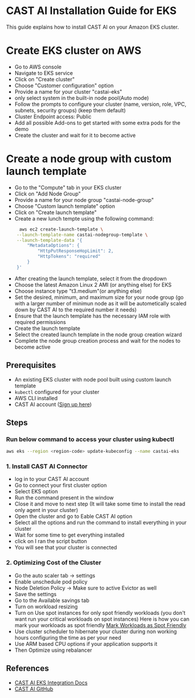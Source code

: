 # CAST AI Installation Guide for EKS

This guide explains how to install CAST AI on your Amazon EKS cluster.

# Create EKS cluster on AWS
- Go to AWS console
- Navigate to EKS service
- Click on "Create cluster"
- Choose "Customer configuration" option
- Provide a name for your cluster "castai-eks"
- only select system in the built-in node pool(Auto mode)
- Follow the prompts to configure your cluster (name, version, role, VPC, subnets, security groups) (keep them default)
- Cluster Endpoint access: Public 
- Add all possible Add-ons to get started with some extra pods for the demo
- Create the cluster and wait for it to become active


# Create a node group with custom launch template
- Go to the "Compute" tab in your EKS cluster
- Click on "Add Node Group"
- Provide a name for your node group "castai-node-group"
- Choose "Custom launch template" option
- Click on "Create launch template"
- Create a new lunch tempte using the following command:
```sh
     aws ec2 create-launch-template \
    --launch-template-name castai-nodegroup-template \
    --launch-template-data '{
        "MetadataOptions": {
            "HttpPutResponseHopLimit": 2,
            "HttpTokens": "required"
        }
    }'
```
- After creating the launch template, select it from the dropdown
- Choose the latest Amazon Linux 2 AMI (or anything else) for EKS
- Choose instance type "t3.medium"(or anything else)
- Set the desired, minimum, and maximum size for your node group (go with a larger number of minimun node as it will be autometically scaled down by CAST AI to the required number it needs)
- Ensure that the launch template has the necessary IAM role with required permissions
- Create the launch template
- Select the created launch template in the node group creation wizard
- Complete the node group creation process and wait for the nodes to become active

## Prerequisites

- An existing EKS cluster with node pool built using custom launch template
- `kubectl` configured for your cluster
- AWS CLI installed
- CAST AI account ([Sign up here](https://cast.ai/piyush))


## Steps
### Run below command to access your cluster using kubectl
```sh
aws eks --region <region-code> update-kubeconfig --name castai-eks
```
### 1. Install CAST AI Connector
- log in to your CAST AI account
- Go to connect your first cluster option 
- Select EKS option
- Run the command present in the window
- Close it and move to next step (It will take some time to install the read only agent in your cluster)
- Open the cluster and go to Eable CAST AI option
- Select all the options and run the command to install everything in your cluster
- Wait for some time to get everything installed
- click on I ran the script button
- You will see that your cluster is connected

### 2. Optimizing Cost of the Cluster
- Go the auto scaler tab -> settings
- Enable unschedule pod policy
- Node Deletion Policy -> Make sure to active Evictor as well
- Save the settings
- Go to the Available savings tab
- Turn on workload resizing
- Turn on Use spot instances for only spot friendly workloads (you don't want run your critical workloads on spot instances) Here is how you can mark your workloads as spot friendly  [Mark Workloads as Spot Friendly](https://docs.cast.ai/docs/spot#supported-workload-configurations)
- Use cluster scheduler to hibernate your cluster during non working hours configuring the time as per your need
- Use ARM based CPU options if your application supports it
- Then Optimize using rebalancer


## References

- [CAST AI EKS Integration Docs](https://docs.cast.ai/docs/step-by-step-guide-to-connecting-your-cluster)
- [CAST AI GitHub](https://docs.cast.ai/docs/getting-started)
